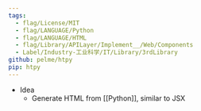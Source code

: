 ```yaml
---
tags:
  - flag/License/MIT
  - flag/LANGUAGE/Python
  - flag/LANGUAGE/HTML
  - flag/Library/APILayer/Implement__/Web/Components
  - Label/Industry-工业科学/IT/Library/3rdLibrary
github: pelme/htpy
pip: htpy
---
```


- Idea
    - Generate HTML from [[Python]], similar to JSX

